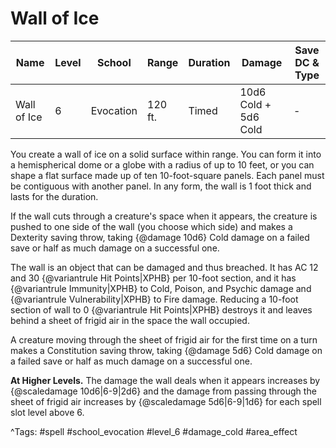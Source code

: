 # Wall of Ice

| Name | Level | School | Range | Duration | Damage | Save DC & Type |
|------|-------|--------|-------|----------|--------|----------------|
| Wall of Ice | 6 | Evocation | 120 ft. | Timed | 10d6 Cold + 5d6 Cold | - |

You create a wall of ice on a solid surface within range. You can form it into a hemispherical dome or a globe with a radius of up to 10 feet, or you can shape a flat surface made up of ten 10-foot-square panels. Each panel must be contiguous with another panel. In any form, the wall is 1 foot thick and lasts for the duration.

If the wall cuts through a creature's space when it appears, the creature is pushed to one side of the wall (you choose which side) and makes a Dexterity saving throw, taking {@damage 10d6} Cold damage on a failed save or half as much damage on a successful one.

The wall is an object that can be damaged and thus breached. It has AC 12 and 30 {@variantrule Hit Points|XPHB} per 10-foot section, and it has {@variantrule Immunity|XPHB} to Cold, Poison, and Psychic damage and {@variantrule Vulnerability|XPHB} to Fire damage. Reducing a 10-foot section of wall to 0 {@variantrule Hit Points|XPHB} destroys it and leaves behind a sheet of frigid air in the space the wall occupied.

A creature moving through the sheet of frigid air for the first time on a turn makes a Constitution saving throw, taking {@damage 5d6} Cold damage on a failed save or half as much damage on a successful one.

**At Higher Levels.** The damage the wall deals when it appears increases by {@scaledamage 10d6|6-9|2d6} and the damage from passing through the sheet of frigid air increases by {@scaledamage 5d6|6-9|1d6} for each spell slot level above 6.

^Tags: #spell #school_evocation #level_6 #damage_cold #area_effect